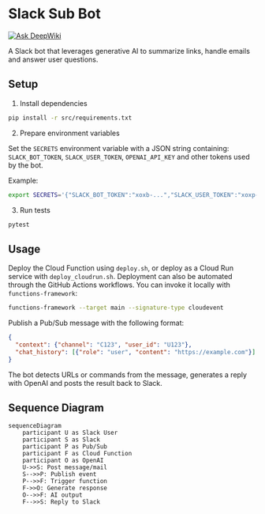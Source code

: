 # Slack Sub Bot

[![Ask DeepWiki](https://deepwiki.com/badge.svg)](https://deepwiki.com/bulldra/slack-sub-bot)

A Slack bot that leverages generative AI to summarize links, handle emails and answer user questions.

## Setup

1. Install dependencies

```bash
pip install -r src/requirements.txt
```

2. Prepare environment variables

Set the `SECRETS` environment variable with a JSON string containing:
`SLACK_BOT_TOKEN`, `SLACK_USER_TOKEN`, `OPENAI_API_KEY` and other tokens used by the bot.

Example:

```bash
export SECRETS='{"SLACK_BOT_TOKEN":"xoxb-...","SLACK_USER_TOKEN":"xoxp-...","OPENAI_API_KEY":"sk-..."}'
```

3. Run tests

```bash
pytest
```

## Usage

Deploy the Cloud Function using `deploy.sh`, or deploy as a Cloud Run service with `deploy_cloudrun.sh`. Deployment can also be automated through the GitHub Actions workflows. You can invoke it locally with `functions-framework`:

```bash
functions-framework --target main --signature-type cloudevent
```

Publish a Pub/Sub message with the following format:

```json
{
  "context": {"channel": "C123", "user_id": "U123"},
  "chat_history": [{"role": "user", "content": "https://example.com"}]
}
```

The bot detects URLs or commands from the message, generates a reply with OpenAI and posts the result back to Slack.

## Sequence Diagram

```mermaid
sequenceDiagram
    participant U as Slack User
    participant S as Slack
    participant P as Pub/Sub
    participant F as Cloud Function
    participant O as OpenAI
    U->>S: Post message/mail
    S-->>P: Publish event
    P-->>F: Trigger function
    F->>O: Generate response
    O-->>F: AI output
    F-->>S: Reply to Slack
```

